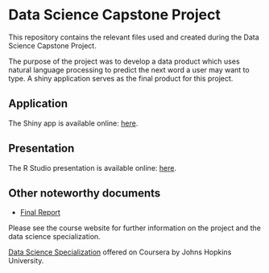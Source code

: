 # Data Science Capstone Project

This repository contains the relevant files used and created during the Data Science Capstone Project.

The purpose of the project was to develop a data product which uses natural language processing to predict the next word a user may want to type. A shiny application serves as the final product for this project.

## Application
The Shiny app is available online: <a href="http://link/" target="_blank">here</a>.
## Presentation
The R Studio presentation is available online: <a href="http://rpubs.com" target="_blank">here</a>.



## Other noteworthy documents

* [Final Report](http://rpubs.com/)

Please see the course website for further information on the project and the data science specialization.

[Data Science Specialization](https://www.coursera.org/specializations/jhu-data-science)
offered on Coursera by Johns Hopkins University.
